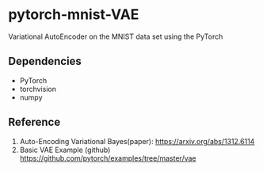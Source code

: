 # pytorch-mnist-VAE
Variational AutoEncoder on the MNIST data set using the PyTorch


## Dependencies
- PyTorch
- torchvision
- numpy


## Reference
1. Auto-Encoding Variational Bayes(paper):
https://arxiv.org/abs/1312.6114
2. Basic VAE Example (github)
https://github.com/pytorch/examples/tree/master/vae
